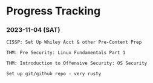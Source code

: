 # Progress Tracking

<!--
### 2024-01-31 (TUE)

### 2024-01-30 (MON)

### 2024-01-29 (SUN)

### 2024-01-28 (SAT)

### 2024-01-27 (FRI)

### 2024-01-26 (THU)

### 2024-01-25 (WED)

### 2024-01-24 (TUE)

### 2024-01-23 (MON)

### 2024-01-22 (SUN)

### 2024-01-21 (SAT)

### 2024-01-20 (FRI)

### 2024-01-19 (THU)

### 2024-01-18 (WED)

### 2024-01-17 (TUE)

### 2024-01-16 (MON)

### 2024-01-15 (SUN)

### 2024-01-14 (SAT)

### 2024-01-13 (FRI)

### 2024-01-12 (THU)

### 2024-01-11 (WED)

### 2024-01-10 (TUE)

### 2024-01-09 (MON)

### 2024-01-08 (SUN)

### 2024-01-07 (SAT)

### 2024-01-06 (FRI)

### 2024-01-05 (THU)

### 2024-01-04 (WED)

### 2024-01-03 (TUE)

### 2024-01-02 (MON)

### 2024-01-01 (SUN)

### 2023-12-31 (SUN)

### 2023-12-30 (SAT)

### 2023-12-29 (FRI)

### 2023-12-28 (THU)

### 2023-12-27 (WED)

### 2023-12-26 (TUE)

### 2023-12-25 (MON)

### 2023-12-24 (SUN)

### 2023-12-23 (SAT)

### 2023-12-22 (FRI)

### 2023-12-21 (THU)

### 2023-12-20 (WED)

### 2023-12-19 (TUE)

### 2023-12-18 (MON)

### 2023-12-17 (SUN)

### 2023-12-16 (SAT)

### 2023-12-15 (FRI)

### 2023-12-14 (THU)

### 2023-12-13 (WED)

### 2023-12-12 (TUE)

### 2023-12-11 (MON)

### 2023-12-10 (SUN)

### 2023-12-09 (SAT)

### 2023-12-08 (FRI)

### 2023-12-07 (THU)

### 2023-12-06 (WED)

### 2023-12-05 (TUE)

### 2023-12-04 (MON)

### 2023-12-03 (SUN)

### 2023-12-02 (SAT)

### 2023-12-01 (FRI)

### 2023-11-30 (THU)

### 2023-11-29 (WED)

### 2023-11-28 (TUE)

### 2023-11-27 (MON)

### 2023-11-26 (SUN)

### 2023-11-25 (SAT)

### 2023-11-24 (FRI)

### 2023-11-23 (THU)

### 2023-11-22 (WED)

### 2023-11-21 (TUE)

### 2023-11-20 (MON)

### 2023-11-19 (SUN)

### 2023-11-18 (SAT)

### 2023-11-17 (FRI)

### 2023-11-16 (THU)

### 2023-11-15 (WED)

### 2023-11-14 (TUE)

### 2023-11-13 (MON)

### 2023-11-12 (SUN)

### 2023-11-11 (SAT)

### 2023-11-10 (FRI)

### 2023-11-09 (THU)

### 2023-11-08 (WED)

### 2023-11-07 (TUE)

### 2023-11-06 (MON)

### 2023-11-05 (SUN)

-->

### 2023-11-04 (SAT) 

    CISSP: Set Up Whiley Acct & other Pre-Content Prep

    THM: Pre Security: Linux Fundamentals Part 1

    THM: Introduction to Offensive Security: OS Security
       
    Set up git/github repo - very rusty
